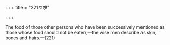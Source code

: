 +++
title = "221 य एते"

+++

The food of those other persons who have been successively mentioned as those whose food should not be eaten,—the wise men describe as skin, bones and hairs.—(221) 